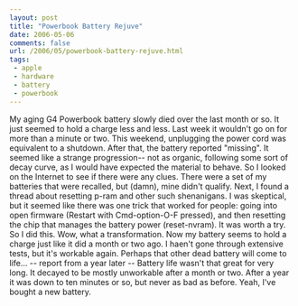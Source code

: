 ```yaml
---
layout: post
title: "Powerbook Battery Rejuve"
date: 2006-05-06
comments: false
url: /2006/05/powerbook-battery-rejuve.html
tags:
 - apple
 - hardware
 - battery
 - powerbook
---
```


 My aging G4 Powerbook battery slowly died over the last month or so. It just seemed to hold a charge less and less. Last week it wouldn't go on for more than a minute or two. This weekend, unplugging the power cord was equivalent to a shutdown. After that, the battery reported "missing". It seemed like a strange progression-- not as organic, following some sort of decay curve, as I would have expected the material to behave. So I looked on the Internet to see if there were any clues. There were a set of my batteries that were recalled, but (damn), mine didn't qualify. Next, I found a thread about resetting p-ram and other such shenanigans. I was skeptical, but it seemed like there was one trick that worked for people: going into open firmware (Restart with Cmd-option-O-F pressed), and then resetting the chip that manages the battery power (reset-nvram). It was worth a try. So I did this. Wow, what a transformation. Now my battery seems to hold a charge just like it did a month or two ago. I haen't gone through extensive tests, but it's workable again. Perhaps that other dead battery will come to life... -- report from a year later -- Battery life wasn't that great for very long. It decayed to be mostly unworkable after a month or two. After a year it was down to ten minutes or so, but never as bad as before. Yeah, I've bought a new battery. 
